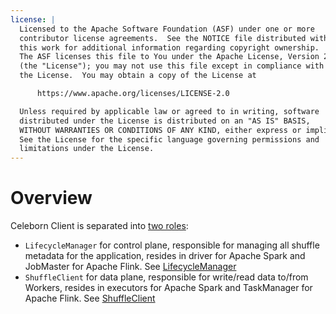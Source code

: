 ```yaml
---
license: |
  Licensed to the Apache Software Foundation (ASF) under one or more
  contributor license agreements.  See the NOTICE file distributed with
  this work for additional information regarding copyright ownership.
  The ASF licenses this file to You under the Apache License, Version 2.0
  (the "License"); you may not use this file except in compliance with
  the License.  You may obtain a copy of the License at

      https://www.apache.org/licenses/LICENSE-2.0

  Unless required by applicable law or agreed to in writing, software
  distributed under the License is distributed on an "AS IS" BASIS,
  WITHOUT WARRANTIES OR CONDITIONS OF ANY KIND, either express or implied.
  See the License for the specific language governing permissions and
  limitations under the License.
---
```


# Overview
Celeborn Client is separated into [two roles](../developers/overview.md#components):

- `LifecycleManager` for control plane, responsible for managing all shuffle metadata for the application, resides
  in driver for Apache Spark and JobMaster for Apache Flink. See [LifecycleManager](../developers/lifecyclemanager.md)
- `ShuffleClient` for data plane, responsible for write/read data to/from Workers, resides in executors for Apache
  Spark and TaskManager for Apache Flink. See [ShuffleClient](../developers/shuffleclient.md)